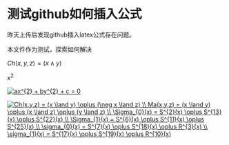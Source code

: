 # 测试github如何插入公式
昨天上传后发现github插入latex公式存在问题。

本文件作为测试，探索如何解决

$Ch(x,y,z) = (x \land y)$

$x^2$

<a href="https://www.codecogs.com/eqnedit.php?latex=ax^{2}&space;&plus;&space;by^{2}&space;&plus;&space;c&space;=&space;0" target="_blank"><img src="https://latex.codecogs.com/gif.latex?ax^{2}&space;&plus;&space;by^{2}&space;&plus;&space;c&space;=&space;0" title="ax^{2} + by^{2} + c = 0" /></a>

<a href="https://www.codecogs.com/eqnedit.php?latex=Ch(x,y,z)&space;=&space;(x&space;\land&space;y)&space;\oplus&space;(\neg&space;x&space;\land&space;z)&space;\\&space;Ma(x,y,z)&space;=&space;(x&space;\land&space;y)&space;\oplus&space;(x&space;\land&space;z)&space;\oplus&space;(y&space;\land&space;z)&space;\\&space;\Sigma_{0}(x)&space;=&space;S^{2}(x)&space;\oplus&space;S^{13}(x)&space;\oplus&space;S^{22}(x)&space;\\&space;\Sigma_{1}(x)&space;=&space;S^{6}(x)&space;\oplus&space;S^{11}(x)&space;\oplus&space;S^{25}(x)&space;\\&space;\sigma_{0}(x)&space;=&space;S^{7}(x)&space;\oplus&space;S^{18}(x)&space;\oplus&space;R^{3}(x)&space;\\&space;\sigma_{1}(x)&space;=&space;S^{17}(x)&space;\oplus&space;S^{19}(x)&space;\oplus&space;R^{10}(x)" target="_blank"><img src="https://latex.codecogs.com/gif.latex?Ch(x,y,z)&space;=&space;(x&space;\land&space;y)&space;\oplus&space;(\neg&space;x&space;\land&space;z)&space;\\&space;Ma(x,y,z)&space;=&space;(x&space;\land&space;y)&space;\oplus&space;(x&space;\land&space;z)&space;\oplus&space;(y&space;\land&space;z)&space;\\&space;\Sigma_{0}(x)&space;=&space;S^{2}(x)&space;\oplus&space;S^{13}(x)&space;\oplus&space;S^{22}(x)&space;\\&space;\Sigma_{1}(x)&space;=&space;S^{6}(x)&space;\oplus&space;S^{11}(x)&space;\oplus&space;S^{25}(x)&space;\\&space;\sigma_{0}(x)&space;=&space;S^{7}(x)&space;\oplus&space;S^{18}(x)&space;\oplus&space;R^{3}(x)&space;\\&space;\sigma_{1}(x)&space;=&space;S^{17}(x)&space;\oplus&space;S^{19}(x)&space;\oplus&space;R^{10}(x)" title="Ch(x,y,z) = (x \land y) \oplus (\neg x \land z) \\ Ma(x,y,z) = (x \land y) \oplus (x \land z) \oplus (y \land z) \\ \Sigma_{0}(x) = S^{2}(x) \oplus S^{13}(x) \oplus S^{22}(x) \\ \Sigma_{1}(x) = S^{6}(x) \oplus S^{11}(x) \oplus S^{25}(x) \\ \sigma_{0}(x) = S^{7}(x) \oplus S^{18}(x) \oplus R^{3}(x) \\ \sigma_{1}(x) = S^{17}(x) \oplus S^{19}(x) \oplus R^{10}(x)" /></a>
